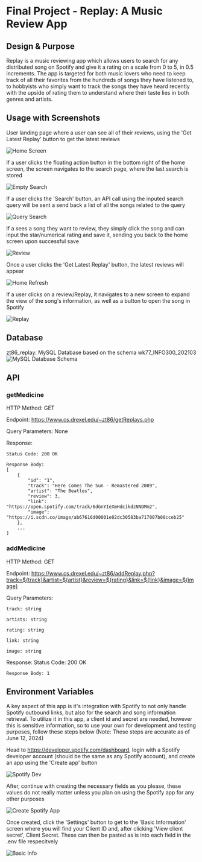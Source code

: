 # Final Project - Replay: A Music Review App

## Design & Purpose
Replay is a music reviewing app which allows users to search for any distributed song on Spotify and give it a rating on a scale from 0 to 5, in 0.5 increments. The app is targeted for both music lovers who need to keep track of all their favorites from the hundreds of songs they have listened to, to hobbyists who simply want to track the songs they have heard recently with the upside of rating them to understand where their taste lies in both genres and artists.


## Usage with Screenshots

User landing page where a user can see all of their reviews, using the 'Get Latest Replay' button to get the latest reviews

![Home Screen](<./images/HomeScreen.png>)

If a user clicks the floating action button in the bottom right of the home screen, the screen navigates to the search page, where the last search is stored

![Empty Search](<./images/EmptySearch.png>)

If a user clicks the 'Search' button, an API call using the inputed search query will be sent a send back a list of all the songs related to the query

![Query Search](<./images/QuerySearch.png>)

If a sees a song they want to review, they simply click the song and can input the star/numerical rating and save it, sending you back to the home screen upon successful save

![Review](<./images/Review.png>)

Once a user clicks the 'Get Latest Replay' button, the latest reviews will appear

![Home Refresh](<./images/HomeRefresh.png>)

If a user clicks on a review/Replay, it navigates to a new screen to expand the view of the song's information, as well as a button to open the song in Spotify

![Replay](<./images/Replay.png>)


## Database

zt86_replay: MySQL Database based on the schema wk77_INFO300_202103
![MySQL Database Schema](<./images/DatabaseSchema.png>)


## API

### getMedicine
HTTP Method: GET

Endpoint: https://www.cs.drexel.edu/~zt86/getReplays.php

Query Parameters: None

Response:

    Status Code: 200 OK

    Response Body:
    [
        {
            "id": "1",
            "track": "Here Comes The Sun - Remastered 2009",
            "artist": "The Beatles",
            "review": 3,
            "link": "https://open.spotify.com/track/6dGnYIeXmHdcikdzNNDMm2",
            "image": "https://i.scdn.co/image/ab67616d00001e02dc30583ba717007b00cceb25"
        },
        ...
    ]


### addMedicine
HTTP Method: GET

Endpoint: https://www.cs.drexel.edu/~zt86/addReplay.php?track=${track}&artist=${artist}&review=${rating}&link=${link}&image=${image}

Query Parameters:

	track: string

	artists: string

	rating: string

	link: string

	image: string

Response:
    Status Code: 200 OK

    Response Body: 1

## Environment Variables
A key aspect of this app is it's integration with Spotify to not only handle Spotify outbound links, but also for the search and song information retrieval. To utilize it in this app, a client id and secret are needed, however this is sensitive information, so to use your own for development and testing purposes, follow these steps below (Note: These steps are accurate as of June 12, 2024)

Head to https://developer.spotify.com/dashboard, login with a Spotify developer account (should be the same as any Spotify account), and create an app using the 'Create app' button

![Spotify Dev](<./images/SpotifyDev.png>)

After, continue with creating the necessary fields as you please, these values do not really matter unless you plan on using the Spotify app for any other purposes

![Create Spotify App](<./images/CreateSpotifyApp.png>)

Once created, click the 'Settings' button to get to the 'Basic Information' screen where you will find your Client ID and, after clicking 'View client secret', Client Secret. These can then be pasted as is into each field in the .env file respecitvely

![Basic Info](<./images/BasicInfo.png>)